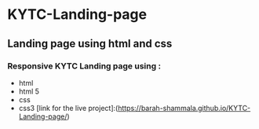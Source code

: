 # KYTC-Landing-page
## Landing page using html and css
###  Responsive KYTC Landing page using :
- html 
- html 5
- css 
- css3
 [link for the live project]:(https://barah-shammala.github.io/KYTC-Landing-page/)
